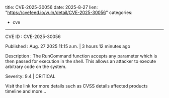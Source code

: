  
title: CVE-2025-30056
date: 2025-8-27
lien: "https://cvefeed.io/vuln/detail/CVE-2025-30056"
categories:
  - cve
---

CVE ID : CVE-2025-30056

Published :  Aug. 27
2025
11:15 a.m. | 3 hours
12 minutes ago

Description : The RunCommand function accepts any parameter
which is then passed for execution in the shell. This allows an attacker to execute arbitrary code on the system.

Severity: 9.4 | CRITICAL

Visit the link for more details
such as CVSS details
affected products
timeline
and more...

